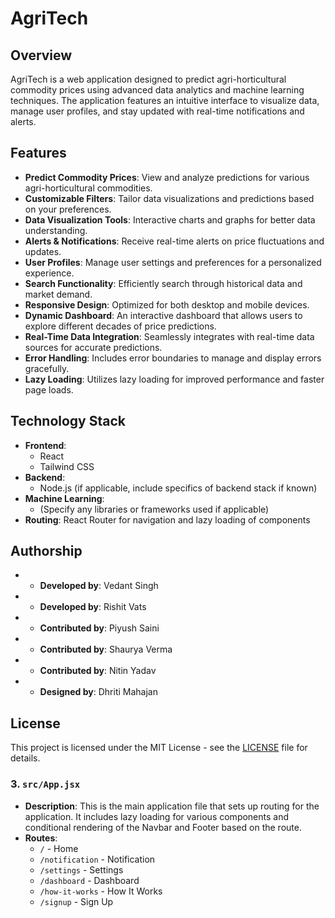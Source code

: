 # AgriTech

## Overview

AgriTech is a web application designed to predict agri-horticultural commodity prices using advanced data analytics and machine learning techniques. The application features an intuitive interface to visualize data, manage user profiles, and stay updated with real-time notifications and alerts.

## Features

- **Predict Commodity Prices**: View and analyze predictions for various agri-horticultural commodities.
- **Customizable Filters**: Tailor data visualizations and predictions based on your preferences.
- **Data Visualization Tools**: Interactive charts and graphs for better data understanding.
- **Alerts & Notifications**: Receive real-time alerts on price fluctuations and updates.
- **User Profiles**: Manage user settings and preferences for a personalized experience.
- **Search Functionality**: Efficiently search through historical data and market demand.
- **Responsive Design**: Optimized for both desktop and mobile devices.
- **Dynamic Dashboard**: An interactive dashboard that allows users to explore different decades of price predictions.
- **Real-Time Data Integration**: Seamlessly integrates with real-time data sources for accurate predictions.
- **Error Handling**: Includes error boundaries to manage and display errors gracefully.
- **Lazy Loading**: Utilizes lazy loading for improved performance and faster page loads.

## Technology Stack

- **Frontend**: 
  - React
  - Tailwind CSS
- **Backend**: 
  - Node.js (if applicable, include specifics of backend stack if known)
- **Machine Learning**: 
  - (Specify any libraries or frameworks used if applicable)
- **Routing**: React Router for navigation and lazy loading of components

## Authorship

- - **Developed by**: Vedant Singh
- - **Developed by**: Rishit Vats
- - **Contributed  by**: Piyush Saini
- - **Contributed  by**: Shaurya Verma
- - **Contributed  by**: Nitin Yadav
- - **Designed  by**: Dhriti Mahajan

## License

This project is licensed under the MIT License - see the [LICENSE](LICENSE) file for details.
### 3. `src/App.jsx`

- **Description**: This is the main application file that sets up routing for the application. It includes lazy loading for various components and conditional rendering of the Navbar and Footer based on the route.
- **Routes**:
  - `/` - Home
  - `/notification` - Notification
  - `/settings` - Settings
  - `/dashboard` - Dashboard
  - `/how-it-works` - How It Works
  - `/signup` - Sign Up

